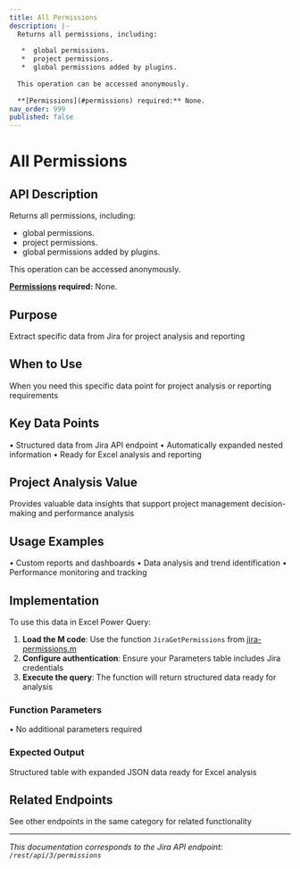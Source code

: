 ```yaml
---
title: All Permissions
description: |-
  Returns all permissions, including:
  
   *  global permissions.
   *  project permissions.
   *  global permissions added by plugins.
  
  This operation can be accessed anonymously.
  
  **[Permissions](#permissions) required:** None.
nav_order: 999
published: false
---
```


# All Permissions

## API Description
Returns all permissions, including:

 *  global permissions.
 *  project permissions.
 *  global permissions added by plugins.

This operation can be accessed anonymously.

**[Permissions](#permissions) required:** None.

## Purpose
Extract specific data from Jira for project analysis and reporting

## When to Use
When you need this specific data point for project analysis or reporting requirements

## Key Data Points
• Structured data from Jira API endpoint
• Automatically expanded nested information
• Ready for Excel analysis and reporting

## Project Analysis Value
Provides valuable data insights that support project management decision-making and performance analysis

## Usage Examples
• Custom reports and dashboards
• Data analysis and trend identification
• Performance monitoring and tracking

## Implementation
To use this data in Excel Power Query:

1. **Load the M code**: Use the function `JiraGetPermissions` from [jira-permissions.m](../assets/jira-permissions.m)
2. **Configure authentication**: Ensure your Parameters table includes Jira credentials
3. **Execute the query**: The function will return structured data ready for analysis

### Function Parameters
• No additional parameters required

### Expected Output
Structured table with expanded JSON data ready for Excel analysis

## Related Endpoints
See other endpoints in the same category for related functionality

---
*This documentation corresponds to the Jira API endpoint: `/rest/api/3/permissions`*
